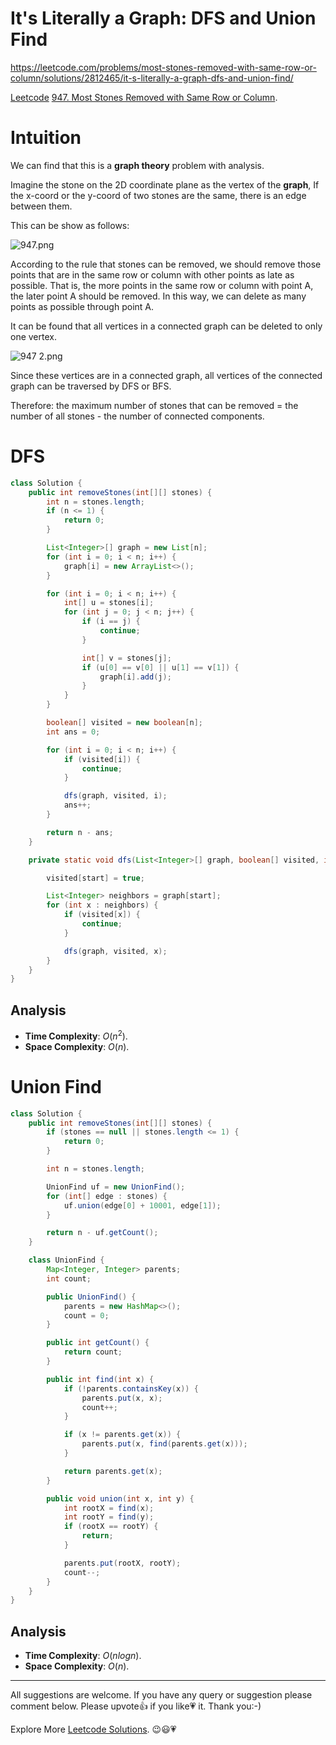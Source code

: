 # It's Literally a Graph: DFS and Union Find  

https://leetcode.com/problems/most-stones-removed-with-same-row-or-column/solutions/2812465/it-s-literally-a-graph-dfs-and-union-find/

[Leetcode](https://leetcode.com/) [947. Most Stones Removed with Same Row or Column](https://leetcode.com/problems/most-stones-removed-with-same-row-or-column/).

# Intuition

We can find that this is a **graph theory** problem with analysis.

Imagine the stone on the 2D coordinate plane as the vertex of the **graph**, If the x-coord or the y-coord of two stones are the same, there is an edge between them.

This can be show as follows:

![947.png](https://assets.leetcode.com/users/images/7fed588d-b4d4-4054-bd54-107992309ced_1668388259.5949304.png)

According to the rule that stones can be removed, we should remove those points that are in the same row or column with other points as late as possible. That is, the more points in the same row or column with point A, the later point A should be removed. In this way, we can delete as many points as possible through point A.

It can be found that all vertices in a connected graph can be deleted to only one vertex.

![947 2.png](https://assets.leetcode.com/users/images/bcb48b5e-7c72-4083-8630-570cf8201e57_1668388321.9239075.png)

Since these vertices are in a connected graph, all vertices of the connected graph can be traversed by DFS or BFS. 

Therefore: the maximum number of stones that can be removed = the number of all stones - the number of connected components.


# DFS

```java
class Solution {
    public int removeStones(int[][] stones) {
        int n = stones.length;
        if (n <= 1) {
            return 0;
        }

        List<Integer>[] graph = new List[n];
        for (int i = 0; i < n; i++) {
            graph[i] = new ArrayList<>();
        }

        for (int i = 0; i < n; i++) {
            int[] u = stones[i];
            for (int j = 0; j < n; j++) {
                if (i == j) {
                    continue;
                }

                int[] v = stones[j];
                if (u[0] == v[0] || u[1] == v[1]) {
                    graph[i].add(j);
                }
            }
        }

        boolean[] visited = new boolean[n];
        int ans = 0;

        for (int i = 0; i < n; i++) {
            if (visited[i]) {
                continue;
            }

            dfs(graph, visited, i);
            ans++;
        }

        return n - ans;
    }

    private static void dfs(List<Integer>[] graph, boolean[] visited, int start) {

        visited[start] = true;

        List<Integer> neighbors = graph[start];
        for (int x : neighbors) {
            if (visited[x]) {
                continue;
            }

            dfs(graph, visited, x);
        }
    }
}
```

## Analysis

- **Time Complexity**: $O(n^2)$.
- **Space Complexity**: $O(n)$.


# Union Find

```java
class Solution {
    public int removeStones(int[][] stones) {
        if (stones == null || stones.length <= 1) {
            return 0;
        }

        int n = stones.length;

        UnionFind uf = new UnionFind();
        for (int[] edge : stones) {
            uf.union(edge[0] + 10001, edge[1]);
        }

        return n - uf.getCount();
    }

    class UnionFind {
        Map<Integer, Integer> parents;
        int count;

        public UnionFind() {
            parents = new HashMap<>();
            count = 0;
        }

        public int getCount() {
            return count;
        }

        public int find(int x) {
            if (!parents.containsKey(x)) {
                parents.put(x, x);
                count++;
            }

            if (x != parents.get(x)) {
                parents.put(x, find(parents.get(x)));
            }

            return parents.get(x);
        }

        public void union(int x, int y) {
            int rootX = find(x);
            int rootY = find(y);
            if (rootX == rootY) {
                return;
            }

            parents.put(rootX, rootY);
            count--;
        }
    }
}
```

## Analysis

- **Time Complexity**: $O(nlogn)$.
- **Space Complexity**: $O(n)$.

------------

All suggestions are welcome. 
If you have any query or suggestion please comment below.
Please upvote👍 if you like💗 it. Thank you:-)

Explore More [Leetcode Solutions](https://leetcode.com/discuss/general-discussion/1868912/My-Leetcode-Solutions-All-In-One). 😉😃💗

